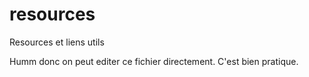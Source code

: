 # resources
Resources et liens utils

Humm donc on peut editer ce fichier directement. C'est bien pratique.
